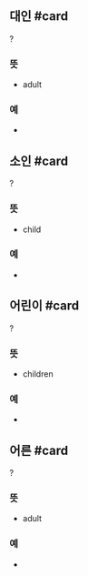 ## 대인 #card
?
### 뜻
- adult
### 예
-
<!--SR:!2025-03-04,112,290-->

## 소인 #card
?
### 뜻
- child
### 예
-
<!--SR:!2024-10-26,16,248-->

## 어린이 #card
?
### 뜻
- children
### 예
-
<!--SR:!2025-03-06,133,292-->

## 어른 #card
?
### 뜻
- adult
### 예
-
<!--SR:!2025-03-11,138,290-->
